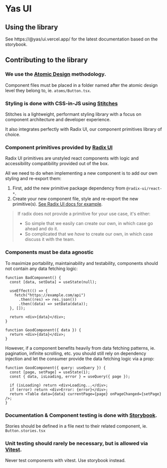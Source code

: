 # Yas UI

## Using the library

See https://@yas/ui.vercel.app/ for the latest documentation based on the storybook.

## Contributing to the library

### We use the [Atomic Design](https://bradfrost.com/blog/post/atomic-web-design/) methodology.

Component files must be placed in a folder named after the atomic design level they belong to, ie. `atoms/Button.tsx`.

### Styling is done with CSS-in-JS using [Stitches](https://stitches.dev/)

Stitches is a lightweight, performant styling library with a focus on component architecture and developer experience.

It also integrates perfectly with Radix UI, our component primitives library of choice.

### Component primitives provided by [Radix UI](https://www.radix-ui.com/)

Radix UI primitives are unstyled react components with logic and accessibility compatibility provided out of the box.

All we need to do when implementing a new component is to add our own styling and re-export them:

1. First, add the new primitive package dependency from `@radix-ui/react-*`.
2. Create your new component file, style and re-export the new primitive(s). [See Radix UI docs for example](https://www.radix-ui.com/docs/primitives/overview/styling#styling-with-css-in-js).

> If radix does not provide a primitive for your use case, it's either:
>
> - So simple that we easily can create our own, in which case go ahead and do it.
> - So complicated that we _have_ to create our own, in which case discuss it with the team.

### Components must be data agnostic

To maximize portability, maintainability and testability, components should not contain any data fetching logic:

```tsx
function BadComponent() {
  const [data, setData] = useState(null);

  useEffect(() => {
    fetch("https://example.com/api")
      .then((res) => res.json())
      .then((data) => setData(data));
  }, []);

  return <div>{data}</div>;
}

function GoodComponent({ data }) {
  return <div>{data}</div>;
}
```

However, if a component benefits heavily from data fetching patterns, ie. pagination, infinite scrolling, etc. you should still rely on dependency injection and let the consumer provide the data fetching logic via a prop:

```tsx
function GoodComponent({ query: useQuery }) {
  const [page, setPage] = useState(1);
  const { data, isLoading, error } = useQuery({ page });

  if (isLoading) return <div>Loading...</div>;
  if (error) return <div>Error: {error}</div>;
  return <Table data={data} currentPage={page} onPageChanged={setPage} />;
}
```

### Documentation & Component testing is done with [Storybook](https://storybook.js.org/).

Stories should be defined in a file next to their related component, ie. `Button.stories.tsx`

### Unit testing should rarely be necessary, but is allowed via [Vitest](https://vitest.dev/).

Never test components with vitest. Use storybook instead.
